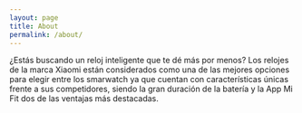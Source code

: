 ```yaml
---
layout: page
title: About
permalink: /about/
---
```


¿Estás buscando un reloj inteligente que te dé más por menos? Los relojes de la marca Xiaomi están considerados como una de las mejores opciones para elegir entre los smarwatch ya que cuentan con características únicas frente a sus competidores, siendo la gran duración de la batería y la App Mi Fit dos de las ventajas más destacadas.


